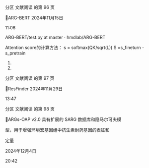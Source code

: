 分区 文献阅读 的第 96 页

ARG-BERT
2024年11月15日

11:06

ARG-BERT/test.py at master · hmdlab/ARG-BERT

Attention score的计算方法：
s = softmax(QK/sqrt(L))
S =s_fineturn -  s_pretrain

1.
2.

分区 文献阅读 的第 97 页

ResFinder
2024年11月29日

13:47

分区 文献阅读 的第 98 页

ARGs-OAP v2.0 具有扩展的 SARG 数据库和隐马尔可夫模

型，用于增强环境宏基因组中抗生素耐药基因的表征和

定量

2024年12月4日

20:42